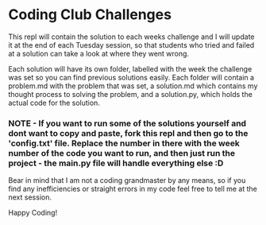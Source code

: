 # Coding Club Challenges

This repl will contain the solution to each weeks challenge and I will update it at the end of each Tuesday session, so that students who tried and failed at a solution can take a look at where they went wrong.

Each solution will have its own folder, labelled with the week the challenge was set so you can find previous solutions easily. Each folder will contain a problem.md with the problem that was set, a solution.md which contains my thought process to solving the problem, and a solution.py, which holds the actual code for the solution.


### NOTE - If you want to run some of the solutions yourself and dont want to copy and paste, fork this repl and then go to the 'config.txt' file. Replace the number in there with the week number of the code you want to run, and then just run the project - the main.py file will handle everything else :D

Bear in mind that I am not a coding grandmaster by any means, so if you find any inefficiencies or straight errors in my code feel free to tell me at the next session.

Happy Coding!